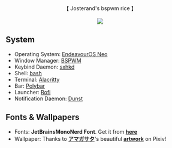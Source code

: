 <div align="center">
  【 Josterand's bspwm rice 】</b>
  <br><br>
  <img src="https://img.shields.io/github/repo-size/josterand/frieren?color=6E93CC&labelColor=1a1e29&style=for-the-badge">
</div>

## System
- Operating System: [EndeavourOS Neo](https://endeavouros.com/)
- Window Manager: [BSPWM](https://github.com/baskerville/bspwm)
- Keybind Daemon: [sxhkd](https://github.com/baskerville/sxhkd)
- Shell: [bash](https://www.gnu.org/software/bash/)
- Terminal: [Alacritty](https://github.com/alacritty/alacritty)
- Bar: [Polybar](https://github.com/polybar/polybar)
- Launcher: [Rofi](https://github.com/davatorium/rofi)
- Notification Daemon: [Dunst](https://github.com/dunst-project/dunst)

## Fonts & Wallpapers
- Fonts: **JetBrainsMonoNerd Font**. Get it from [**here**](https://github.com/ryanoasis/nerd-fonts/releases/download/v3.2.1/JetBrainsMono.zip)
- Wallpaper: Thanks to [**アマガサ夕**](https://www.pixiv.net/en/users/103396341)'s beautiful [**artwork**](https://www.pixiv.net/en/artworks/116085885) on Pixiv!